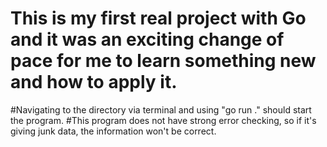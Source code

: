 # This is my first real project with Go and it was an exciting change of pace for me to learn something new and how to apply it.

#Navigating to the directory via terminal and using "go run ." should start the program.
#This program does not have strong error checking, so if it's giving junk data, the information won't be correct.
